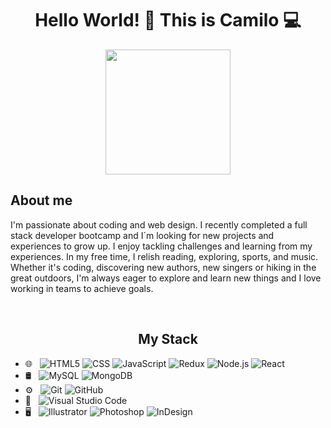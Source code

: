 <div id='header' align='center'> 
 <h1> Hello World! 👋 This is Camilo 💻 </h1>
 <img src='https://media.giphy.com/media/WTjXuYA2y4o3UZly3W/giphy.gif' width='200'>
</div>

 <h2> About me </h2>
 
<p> I'm passionate about coding and web design. I recently completed a full stack developer bootcamp and I´m looking for new projects and experiences to grow up. I enjoy tackling challenges and learning from my experiences. In my free time, I relish reading, exploring, sports, and music. Whether it's coding, discovering new authors, new singers or hiking in the great outdoors, I'm always eager to explore and learn new things and I love working in teams to achieve goals.  
 </p>
 
</br>
<div id='stack' align='center'>
  <h2> My Stack </h2>
</div>

- 🌐 &nbsp;
  ![HTML5](https://img.shields.io/badge/-HTML5-333333?style=flat&logo=HTML5)
  ![CSS](https://img.shields.io/badge/-CSS-333333?style=flat&logo=CSS3&logoColor=1572B6)
  ![JavaScript](https://img.shields.io/badge/-JavaScript-333333?style=flat&logo=javascript)
  ![Redux]([https://img.shields.io/badge/-Bootstrap-333333?style=flat&logo=bootstrap&logoColor=563D7C](https://img.shields.io/badge/Redux-593D88?style=for-the-badge&logo=redux&logoColor=white))
  ![Node.js](https://img.shields.io/badge/-Node.js-333333?style=flat&logo=node.js)
  ![React](https://img.shields.io/badge/-React-333333?style=flat&logo=react)
- 🛢 &nbsp;
  ![MySQL](https://img.shields.io/badge/-MySQL-333333?style=flat&logo=mysql)
  ![MongoDB](https://img.shields.io/badge/-MongoDB-333333?style=flat&logo=mongodb)
- ⚙️ &nbsp;
  ![Git](https://img.shields.io/badge/-Git-333333?style=flat&logo=git)
  ![GitHub](https://img.shields.io/badge/-GitHub-333333?style=flat&logo=github)
- 🔧 &nbsp;
  ![Visual Studio Code](https://img.shields.io/badge/-Visual%20Studio%20Code-333333?style=flat&logo=visual-studio-code&logoColor=007ACC)
- 🖥 &nbsp;
  ![Illustrator](https://img.shields.io/badge/-Illustrator-333333?style=flat&logo=adobe-illustrator)
  ![Photoshop](https://img.shields.io/badge/-Photoshop-333333?style=flat&logo=adobe-photoshop)
  ![InDesign](https://img.shields.io/badge/-InDesign-333333?style=flat&logo=adobe-indesign)
